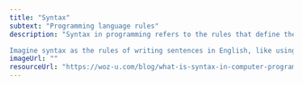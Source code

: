 ```yaml
---
title: "Syntax"
subtext: "Programming language rules"
description: "Syntax in programming refers to the rules that define the structure of a program. It’s like grammar in a language, ensuring that code is written correctly so the computer can understand it.

Imagine syntax as the rules of writing sentences in English, like using proper punctuation and word order."
imageUrl: ""
resourceUrl: "https://woz-u.com/blog/what-is-syntax-in-computer-programming/"
---
```

